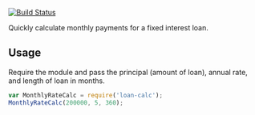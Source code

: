 [![Build Status](https://travis-ci.org/ascott1/loan-calc.svg?branch=master)](https://travis-ci.org/ascott1/loan-calc)

Quickly calculate monthly payments for a fixed interest loan.

## Usage

Require the module and pass the principal (amount of loan), annual rate, and length of loan in months.

```javascript
var MonthlyRateCalc = require('loan-calc');
MonthlyRateCalc(200000, 5, 360);
```


